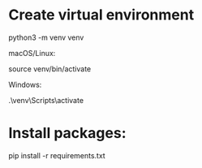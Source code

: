 # Create virtual environment  

python3 -m venv venv

macOS/Linux:

source venv/bin/activate

Windows:

.\venv\Scripts\activate

# Install packages:

pip install -r requirements.txt